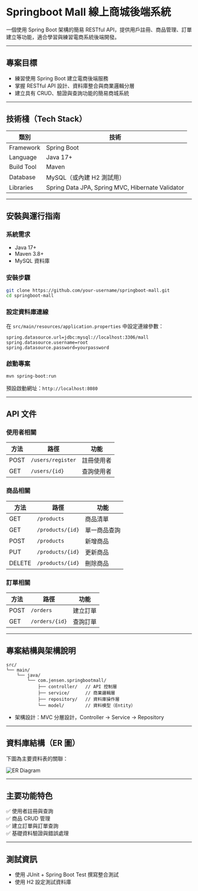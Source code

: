 # Springboot Mall 線上商城後端系統

一個使用 Spring Boot 架構的簡易 RESTful API，提供用戶註冊、商品管理、訂單建立等功能，適合學習與練習電商系統後端開發。

---

## 專案目標

- 練習使用 Spring Boot 建立電商後端服務
- 掌握 RESTful API 設計、資料庫整合與商業邏輯分層
- 建立具有 CRUD、驗證與查詢功能的簡易商城系統

---

##  技術棧（Tech Stack）

| 類別         | 技術 |
|--------------|------|
| Framework    | Spring Boot |
| Language     | Java 17+ |
| Build Tool   | Maven |
| Database     | MySQL（或內建 H2 測試用） |
| Libraries    | Spring Data JPA, Spring MVC, Hibernate Validator |

---

## 安裝與運行指南

### 系統需求

- Java 17+
- Maven 3.8+
- MySQL 資料庫

###  安裝步驟

```bash
git clone https://github.com/your-username/springboot-mall.git
cd springboot-mall
```

###  設定資料庫連線

在 `src/main/resources/application.properties` 中設定連線參數：

```properties
spring.datasource.url=jdbc:mysql://localhost:3306/mall
spring.datasource.username=root
spring.datasource.password=yourpassword
```

###  啟動專案

```bash
mvn spring-boot:run
```

預設啟動網址：`http://localhost:8080`

---

##  API 文件

###  使用者相關

| 方法 | 路徑               | 功能         |
|------|--------------------|--------------|
| POST | `/users/register`  | 註冊使用者   |
| GET  | `/users/{id}`      | 查詢使用者   |

###  商品相關

| 方法 | 路徑                  | 功能         |
|------|-----------------------|--------------|
| GET  | `/products`           | 商品清單     |
| GET  | `/products/{id}`      | 單一商品查詢 |
| POST | `/products`           | 新增商品     |
| PUT  | `/products/{id}`      | 更新商品     |
| DELETE | `/products/{id}`    | 刪除商品     |

### 訂單相關

| 方法 | 路徑               | 功能         |
|------|--------------------|--------------|
| POST | `/orders`          | 建立訂單     |
| GET  | `/orders/{id}`     | 查詢訂單     |

---

##  專案結構與架構說明

```
src/
└── main/
    └── java/
        └── com.jensen.springbootmall/
            ├── controller/   // API 控制層
            ├── service/      // 商業邏輯層
            ├── repository/   // 資料庫操作層
            └── model/        // 資料模型（Entity）
```

- 架構設計：MVC 分層設計，Controller → Service → Repository

---

##  資料庫結構（ER 圖）

下圖為主要資料表的關聯：

![ER Diagram](./springboot-er.png)

---

## 主要功能特色

✅ 使用者註冊與查詢  
✅ 商品 CRUD 管理  
✅ 建立訂單與訂單查詢  
✅ 基礎資料驗證與錯誤處理  

---

## 測試資訊

- 使用 JUnit + Spring Boot Test 撰寫整合測試
- 使用 H2 設定測試資料庫
